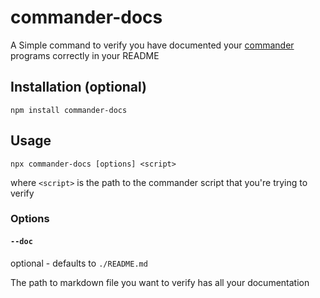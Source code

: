 # commander-docs

A Simple command to verify you have documented your [commander](https://www.npmjs.com/package/commander) programs correctly in your README

## Installation (optional)

`npm install commander-docs`

## Usage

`npx commander-docs [options] <script>`

where `<script>` is the path to the commander script that you're trying to verify

### Options

#### `--doc`

optional - defaults to `./README.md`

The path to markdown file you want to verify has all your documentation
